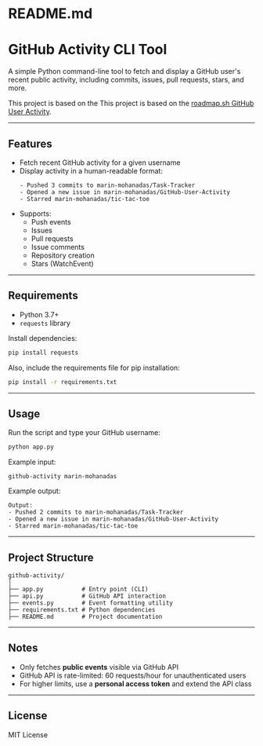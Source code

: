 # README.md

# GitHub Activity CLI Tool

A simple Python command-line tool to fetch and display a GitHub user's recent public activity, including commits, issues, pull requests, stars, and more.

This project is based on the 
This project is based on the [roadmap.sh GitHub User Activity](https://roadmap.sh/projects/github-user-activity).


---

## Features

- Fetch recent GitHub activity for a given username
- Display activity in a human-readable format:
  ```
  - Pushed 3 commits to marin-mohanadas/Task-Tracker
  - Opened a new issue in marin-mohanadas/GitHub-User-Activity
  - Starred marin-mohanadas/tic-tac-toe
  ```
- Supports:
  - Push events
  - Issues
  - Pull requests
  - Issue comments
  - Repository creation
  - Stars (WatchEvent)

---

## Requirements

- Python 3.7+
- `requests` library

Install dependencies:

```bash
pip install requests
```

Also, include the requirements file for pip installation:
```bash
pip install -r requirements.txt
```

---

## Usage

Run the script and type your GitHub username:

```bash
python app.py
```

Example input:

```
github-activity marin-mohanadas
```

Example output:

```
Output:
- Pushed 2 commits to marin-mohanadas/Task-Tracker
- Opened a new issue in marin-mohanadas/GitHub-User-Activity
- Starred marin-mohanadas/tic-tac-toe
```

---

## Project Structure

```
github-activity/
│
├── app.py           # Entry point (CLI)
├── api.py           # GitHub API interaction
├── events.py        # Event formatting utility
├── requirements.txt # Python dependencies
├── README.md        # Project documentation
```

---

## Notes

- Only fetches **public events** visible via GitHub API
- GitHub API is rate-limited: 60 requests/hour for unauthenticated users
- For higher limits, use a **personal access token** and extend the API class

---

## License

MIT License

